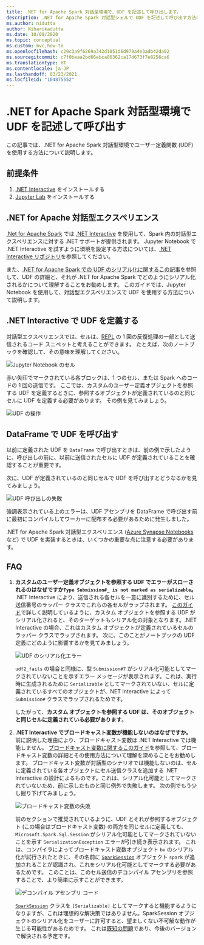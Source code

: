 ```yaml
---
title: .NET for Apache Spark 対話型環境で、UDF を記述して呼び出します。
description: .NET for Apache Spark 対話型シェルで UDF を記述して呼び出す方法について説明します。
ms.author: nidutta
author: Niharikadutta
ms.date: 10/09/2020
ms.topic: conceptual
ms.custom: mvc,how-to
ms.openlocfilehash: c29c3a9f6269a342d1051d6d979a4e3adb42da02
ms.sourcegitcommit: c7f0beaa2bd66ebca86362ca17d673f7e8256ca6
ms.translationtype: HT
ms.contentlocale: ja-JP
ms.lasthandoff: 03/23/2021
ms.locfileid: "104875552"
---
```

# <a name="write-and-call-udfs-in-net-for-apache-spark-interactive-environments"></a>.NET for Apache Spark 対話型環境で UDF を記述して呼び出す

この記事では、.NET for Apache Spark 対話型環境でユーザー定義関数 (UDF) を使用する方法について説明します。

## <a name="prerequisites"></a>前提条件

1. [.NET Interactive](https://github.com/dotnet/interactive) をインストールする
2. [Jupyter Lab](https://jupyter.org/) をインストールする

## <a name="net-for-apache-spark-interactive-experience"></a>.NET for Apache 対話型エクスペリエンス

[.Net for Apache Spark](https://github.com/dotnet/spark) では [.NET Interactive](https://devblogs.microsoft.com/dotnet/net-interactive-is-here-net-notebooks-preview-2/) を使用して、Spark 内の対話型エクスペリエンスに対する .NET サポートが提供されます。 Jupyter Notebook で .NET Interactive を試すように環境を設定する方法については、[.NET Interactive リポジトリ](https://github.com/dotnet/interactive)を参照してください。

また、[.NET for Apache Spark での UDF のシリアル化に関するこの記事](udf-guide.md)を参照して、UDF の詳細と、それが .NET for Apache Spark でどのようにシリアル化されるかについて理解することをお勧めします。
このガイドでは、Jupyter Notebook を使用して、対話型エクスペリエンスで UDF を使用する方法について説明します。

## <a name="define-a-udf-in-net-interactive"></a>.NET Interactive で UDF を定義する

対話型エクスペリエンスでは、セルは、[REPL](https://en.wikipedia.org/wiki/Read%E2%80%93eval%E2%80%93print_loop) の 1 回の反復処理の一部として送信されるコード スニペットと考えることができます。 たとえば、次のノートブックを確認して、その意味を理解してください。

![Jupyter Notebook のセル](./media/dotnet-interactive/dotnet-interactive-cells.png)

赤い矢印でマークされている各ブロックは、1 つのセル、または Spark へのコードの 1 回の送信です。 ここでは、カスタムのユーザー定義オブジェクトを参照する UDF を定義するときに、参照するオブジェクトが定義されているのと同じセルに UDF を定義する必要があります。 その例を見てみましょう。

![UDF の操作](./media/dotnet-interactive/working-udf.png)

## <a name="call-a-udf-on-a-dataframe"></a>DataFrame で UDF を呼び出す

以前に定義された UDF を `DataFrame` で呼び出すときは、前の例で示したように、呼び出しの前に、以前に送信されたセルに UDF が定義されていることを確認することが重要です。

次に、UDF が定義されているのと同じセルで UDF を呼び出すとどうなるかを見てみましょう。

![UDF 呼び出しの失敗](./media/dotnet-interactive/udf_fails.png)

強調表示されている上のエラーは、UDF アセンブリを DataFrame で呼び出す前に最初にコンパイルしてワーカーに配布する必要があるために発生しました。

.NET for Apache Spark 対話型エクスペリエンス ([Azure Synapse Notebooks](/azure/synapse-analytics/spark/apache-spark-development-using-notebooks) など) で UDF を実装するときは、いくつかの重要な点に注意する必要があります。

## <a name="faqs"></a>FAQ

1. **カスタムのユーザー定義オブジェクトを参照する UDF でエラーがスローされるのはなぜですか`Type Submission#_ is not marked as serializable`。**
    .NET Interactive により、送信される各セルを一意に識別するために、セル送信番号のラッパー クラスでこれらの各セルがラップされます。 [このガイド](udf-guide.md)で詳しく説明しているように、カスタム オブジェクトを参照する UDF がシリアル化されると、そのターゲットもシリアル化の対象となります。.NET Interactive の場合、これはカスタム オブジェクトが定義されているセルのラッパー クラスでラップされます。
    次に、このことがノートブックの UDF 定義にどのように影響するかを見てみましょう。

    ![UDF のシリアル化エラー](./media/dotnet-interactive/udf-serialization-error.png)

    `udf2_fails` の場合と同様に、型 `Submission#7` がシリアル化可能としてマークされていないことを示すエラー メッセージが表示されます。これは、実行時に生成されるために `Serializable` としてマークされていない、セルに定義されているすべてのオブジェクトが、NET Interactive によって `Submission#` クラスでラップされるためです。

    したがって、**カスタム オブジェクトを参照する UDF は、そのオブジェクトと同じセルに定義されている必要があります**。

2. **.NET Interactive でブロードキャスト変数が機能しないのはなぜですか。**
    前に説明した理由により、ブロードキャスト変数は .NET Interactive では機能しません。 [ブロードキャスト変数に関するこのガイド](broadcast-guide.md)を参照して、ブロードキャスト変数の詳細とその使用方法について理解を深めることをお勧めします。 ブロードキャスト変数が対話型のシナリオでは機能しないのは、セルに定義されている各オブジェクトにセル送信クラスを追加する .NET Interactive の設計によるものです。これは、シリアル化可能としてマークされていないため、前に示したものと同じ例外で失敗します。
    次の例でもう少し掘り下げてみましょう。

    ![ブロードキャスト変数の失敗](./media/dotnet-interactive/broadcast-fails.png)

    前のセクションで推奨されているように、UDF とそれが参照するオブジェクト (この場合はブロードキャスト変数) の両方を同じセルに定義しても、`Microsoft.Spark.Sql.Session` がシリアル化可能としてマークされていないことを示す `SerializationException` エラーが引き続き表示されます。 これは、コンパイラによってブロードキャスト変数オブジェクト `bv` のシリアル化が試行されたときに、その名前に [`SparkSession`](https://github.com/dotnet/spark/blob/main/src/csharp/Microsoft.Spark/Sql/SparkSession.cs#L20) オブジェクト `spark` が追加されることが認識され、これをシリアル化可能としてマークする必要があるためです。 このことは、このセル送信のデコンパイル アセンブリを参照することで、より簡単に示すことができます。

    ![デコンパイル アセンブリ コード](./media/dotnet-interactive/decompiledAssembly.png)

    [`SparkSession`](https://github.com/dotnet/spark/blob/main/src/csharp/Microsoft.Spark/Sql/SparkSession.cs#L20) クラスを `[Serializable]` としてマークすると機能するようになりますが、これは理想的な解決策ではありません。SparkSession オブジェクトのシリアル化をユーザーに許可すると、望ましくない不可解な動作が生じる可能性があるためです。 これは[既知の問題](https://github.com/dotnet/spark/issues/619)であり、今後のバージョンで解決される予定です。
